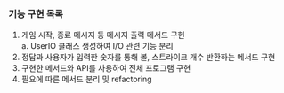 ### 기능 구현 목록

1. 게임 시작, 종료 메시지 등 메시지 출력 메서드 구현  
        a. UserIO 클래스 생성하여 I/O 관련 기능 분리
2. 정답과 사용자가 입력한 숫자를 통해 볼, 스트라이크 개수 반환하는 메서드 구현
3. 구현한 메서드와 API를 사용하여 전체 프로그램 구현
4. 필요에 따른 메서드 분리 및 refactoring
